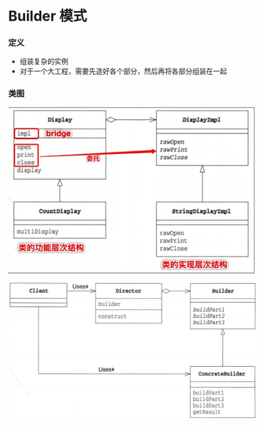 # Builder 模式

### 定义
- 组装复杂的实例
- 对于一个大工程，需要先造好各个部分，然后再将各部分组装在一起

### 类图
![image](imgs/builder-pattern-example.png)

![image](imgs/builder-pattern.png)
